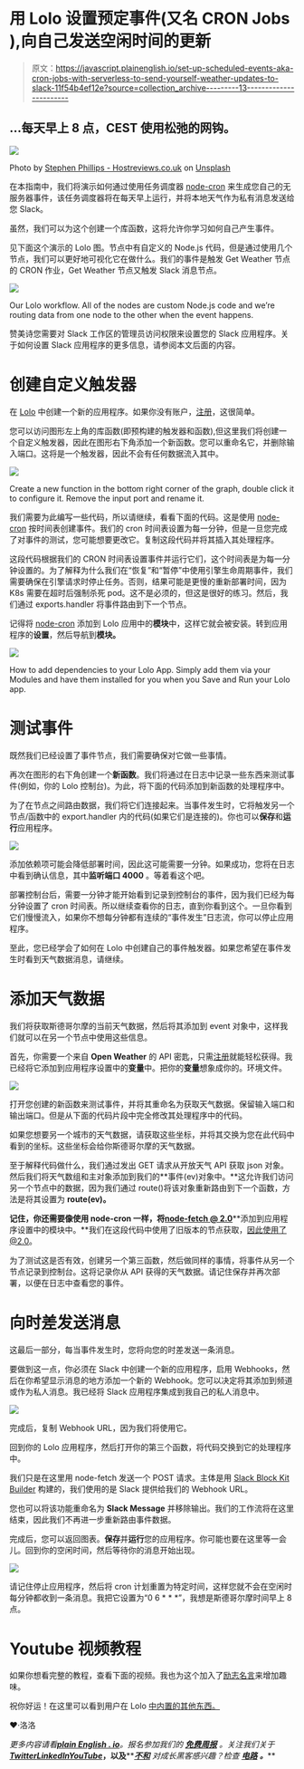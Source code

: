 # 用 Lolo 设置预定事件(又名 CRON Jobs ),向自己发送空闲时间的更新

> 原文：<https://javascript.plainenglish.io/set-up-scheduled-events-aka-cron-jobs-with-serverless-to-send-yourself-weather-updates-to-slack-11f54b4ef12e?source=collection_archive---------13----------------------->

## …每天早上 8 点，CEST 使用松弛的网钩。

![](img/ced78d975300b419f82f6e16da054feb.png)

Photo by [Stephen Phillips - Hostreviews.co.uk](https://unsplash.com/@hostreviews?utm_source=medium&utm_medium=referral) on [Unsplash](https://unsplash.com?utm_source=medium&utm_medium=referral)

在本指南中，我们将演示如何通过使用任务调度器 [node-cron](https://www.npmjs.com/package/node-cron) 来生成您自己的无服务器事件，该任务调度器将在每天早上运行，并将本地天气作为私有消息发送给您 Slack。

虽然，我们可以为这个创建一个库函数，这将允许你学习如何自己产生事件。

见下面这个演示的 Lolo 图。节点中有自定义的 Node.js 代码，但是通过使用几个节点，我们可以更好地可视化它在做什么。我们的事件是触发 Get Weather 节点的 CRON 作业，Get Weather 节点又触发 Slack 消息节点。

![](img/0a76c61abed5ea4a135c4b5005f50a62.png)

Our Lolo workflow. All of the nodes are custom Node.js code and we’re routing data from one node to the other when the event happens.

赞美诗您需要对 Slack 工作区的管理员访问权限来设置您的 Slack 应用程序。关于如何设置 Slack 应用程序的更多信息，请参阅本文后面的内容。

# 创建自定义触发器

在 [Lolo](https://developer.lolo.company/) 中创建一个新的应用程序。如果你没有账户，[注册](https://developer.lolo.company/)，这很简单。

您可以访问图形左上角的库函数(即预构建的触发器和函数),但这里我们将创建一个自定义触发器，因此在图形右下角添加一个新函数。您可以重命名它，并删除输入端口。这将是一个触发器，因此不会有任何数据流入其中。

![](img/7077844a6d077bad487acf88076b90ec.png)

Create a new function in the bottom right corner of the graph, double click it to configure it. Remove the input port and rename it.

我们需要为此编写一些代码，所以请继续，看看下面的代码。这是使用 [node-cron](https://www.npmjs.com/package/node-cron) 按时间表创建事件。我们的 cron 时间表设置为每一分钟，但是一旦您完成了对事件的测试，您可能想要更改它。复制这段代码并将其插入其处理程序。

这段代码根据我们的 CRON 时间表设置事件并运行它们，这个时间表是为每一分钟设置的。为了解释为什么我们在“恢复”和“暂停”中使用引擎生命周期事件，我们需要确保在引擎请求时停止任务。否则，结果可能是更慢的重新部署时间，因为 K8s 需要在超时后强制杀死 pod。这不是必须的，但这是很好的练习。然后，我们通过 exports.handler 将事件路由到下一个节点。

记得将 [node-cron](https://www.npmjs.com/package/node-cron) 添加到 Lolo 应用中的**模块**中，这样它就会被安装。转到应用程序的**设置**，然后导航到**模块。**

![](img/0c06efbe44813c7723943aa1bc7d1d70.png)

How to add dependencies to your Lolo App. Simply add them via your Modules and have them installed for you when you Save and Run your Lolo app.

# 测试事件

既然我们已经设置了事件节点，我们需要确保对它做一些事情。

再次在图形的右下角创建一个**新函数**。我们将通过在日志中记录一些东西来测试事件(例如，你的 Lolo 控制台)。为此，将下面的代码添加到新函数的处理程序中。

为了在节点之间路由数据，我们将它们连接起来。当事件发生时，它将触发另一个节点/函数中的 export.handler 内的代码(如果它们是连接的)。你也可以**保存**和**运行**应用程序。

![](img/f4c56645303b482f33b897831fd355ce.png)

添加依赖项可能会降低部署时间，因此这可能需要一分钟。如果成功，您将在日志中看到确认信息，其中**监听端口 4000** 。等着看这个吧。

部署控制台后，需要一分钟才能开始看到记录到控制台的事件，因为我们已经为每分钟设置了 cron 时间表。所以继续查看你的日志，直到你看到这个。一旦你看到它们慢慢流入，如果你不想每分钟都有连续的“事件发生”日志流，你可以停止应用程序。

至此，您已经学会了如何在 Lolo 中创建自己的事件触发器。如果您希望在事件发生时看到天气数据消息，请继续。

# 添加天气数据

我们将获取斯德哥尔摩的当前天气数据，然后将其添加到 event 对象中，这样我们就可以在另一个节点中使用这些信息。

首先，你需要一个来自 **Open Weather** 的 API 密匙，只需[注册](https://home.openweathermap.org/users/sign_up)就能轻松获得。我已经将它添加到应用程序设置中的**变量**中。把你的**变量**想象成你的。环境文件。

![](img/6a2f70bf49885c02eb46b98111b02fd8.png)

打开您创建的新函数来测试事件，并将其重命名为获取天气数据。保留输入端口和输出端口。但是从下面的代码片段中完全修改其处理程序中的代码。

如果您想要另一个城市的天气数据，请获取这些坐标，并将其交换为您在此代码中看到的坐标。这些坐标会给你斯德哥尔摩的天气数据。

至于解释代码做什么，我们通过发出 GET 请求从开放天气 API 获取 json 对象。然后我们将天气数组和主对象添加到我们的**事件(ev)对象中。**这允许我们访问另一个节点中的数据，因为我们通过 route()将该对象重新路由到下一个函数，方法是将其设置为 **route(ev)。**

**记住，你还需要像使用 node-cron 一样，将**[**node-fetch @ 2.0**](https://www.npmjs.com/package/node-fetch)**添加到应用程序设置中的模块中。**我们在这段代码中使用了旧版本的节点获取，因此使用了@2.0。

为了测试这是否有效，创建另一个第三函数，然后做同样的事情，将事件从另一个节点记录到控制台。这将记录你从 API 获得的天气数据。请记住保存并再次部署，以便在日志中查看您的事件。

# 向时差发送消息

这最后一部分，每当事件发生时，您将向您的时差发送一条消息。

要做到这一点，你必须在 Slack 中创建一个新的应用程序，启用 Webhooks，然后在你希望显示消息的地方添加一个新的 Webhook。您可以决定将其添加到频道或作为私人消息。我已经将 Slack 应用程序集成到我自己的私人消息中。

![](img/ba594fa30f62df1285c4430c23220da7.png)

完成后，复制 Webhook URL，因为我们将使用它。

回到你的 Lolo 应用程序，然后打开你的第三个函数，将代码交换到它的处理程序中。

我们只是在这里用 node-fetch 发送一个 POST 请求。主体是用 [Slack Block Kit Builder](https://app.slack.com/block-kit-builder) 构建的，我们使用的是 Slack 提供给我们的 Webhook URL。

您也可以将该功能重命名为 **Slack Message** 并移除输出。我们的工作流将在这里结束，因此我们不再进一步重新路由事件数据。

完成后，您可以返回图表。**保存**并**运行**您的应用程序。你可能也要在这里等一会儿。回到你的空闲时间，然后等待你的消息开始出现。

![](img/bd4106c9659a9cc8a88e626a1774bbf8.png)

请记住停止应用程序，然后将 cron 计划重置为特定时间，这样您就不会在空闲时每分钟都收到一条消息。我把它设置为“0 6 * * *”，我想是斯德哥尔摩时间早上 8 点。

# Youtube 视频教程

如果你想看完整的教程，查看下面的视频。我也为这个加入了[励志名言](https://www.npmjs.com/package/inspirational-quotes)来增加趣味。

祝你好运！在这里可以看到用户在 Lolo [中内置的其他东西。](https://www.youtube.com/playlist?list=PLhy3hWyiPUE_au4-z_WKV5NOiWbIqCVYv)

❤️·洛洛

*更多内容请看*[***plain English . io***](https://plainenglish.io/)*。报名参加我们的* [***免费周报***](http://newsletter.plainenglish.io/) *。关注我们关于*[***Twitter***](https://twitter.com/inPlainEngHQ)[***LinkedIn***](https://www.linkedin.com/company/inplainenglish/)*[***YouTube***](https://www.youtube.com/channel/UCtipWUghju290NWcn8jhyAw)***，以及****[***不和***](https://discord.gg/GtDtUAvyhW) *对成长黑客感兴趣？检查* [***电路***](https://circuit.ooo/) ***。*****